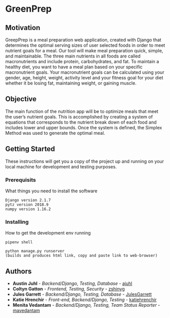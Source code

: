 # GreenPrep

## Motivation

GreepPrep is a meal preparation web application, created with Django that determines the optimal serving sizes of user selected foods in order to meet nutrient goals for a meal. Our tool will make meal preparation quick, simple, and maintainable. The three main nutrients in all foods  are called macronutrients and include protein, carbohydrates, and fat. To maintain a healthy diet, you want to have a meal plan based on your specific macronutrient goals. Your macronutrient goals can be calculated using your gender, age, height, weight, activity level and your fitness goal for your diet whether it be losing fat, maintaining weight, or gaining muscle.

## Objective

The main function of the nutrition app will be to optimize meals that meet the user’s nutrient goals. This is accomplished by creating a system of equations that corresponds to the nutrient break down of each food and includes lower and upper bounds. Once the system is defined, the Simplex Method was used to generate the optimal meal.

## Getting Started

These instructions will get you a copy of the project up and running on your local machine for development and testing purposes.

### Prerequisits

What things you need to install the software

```
Django version 2.1.7
pytz version 2018.9
numpy version 1.16.2
```
### Installing

How to get the development env running

```
pipenv shell

python manage.py runserver
(builds and produces html link, copy and paste link to web-browser)
```

## Authors

* **Austin Juhl** - *Backend/Django, Testing, Database* - [ajuhl](https://github.com/ajuhl)
* **Coltyn Gatton** - *Frontend, Testing, Security* - [zshinyg](https://github.com/zshinyg)
* **Jules Garrett** - *Backend/Django, Testing, Database* - [JulesGarrett](https://github.com/JulesGarrett)
* **Katie Hrenchir** - *Front-end, Backend/Django, Testing* - [katiehrenchir](https://github.com/katiehrenchir)
* **Menita Vedantam** - *Backend/Django, Testing, Team Status Reporter* - [mavedantam](https://github.com/mavedantam)
